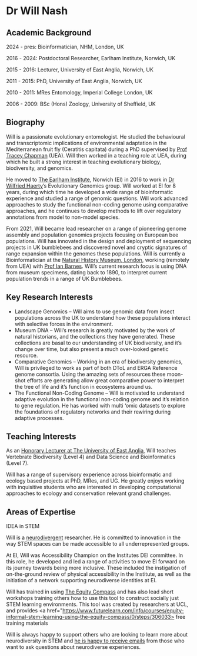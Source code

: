 # Dr Will Nash

## Academic Background
2024 - pres:     Bioinformatician, NHM, London, UK

2016 - 2024:    Postdoctoral Researcher, Earlham Institute, Norwich, UK

2015 - 2016:    Lecturer, University of East Anglia, Norwich, UK

2011 - 2015:    PhD, University of East Anglia, Norwich, UK

2010 - 2011:    MRes Entomology, Imperial College London, UK

2006 - 2009:    BSc (Hons) Zoology, University of Sheffield, UK


## Biography
Will is a passionate evolutionary entomologist. He studied the behavioural and transcriptomic implications of environmental  adaptation in the Mediterranean fruit fly (Ceratitis capitata) during a PhD supervised by [Prof Tracey Chapman](https://www.traceychapmanresearch.com/) (UEA). Will then worked in a teaching role at UEA, during which he built a strong interest in teaching evolutionary biology, biodiversity, and genomics.

He moved to [The Earlham Institute](https://www.earlham.ac.uk/), Norwich (EI) in 2016 to work in [Dr Wilfried Haerty](https://www.earlham.ac.uk/profile/wilfried-haerty)’s Evolutionary Genomics group. Will worked at EI for 8 years, during which time he developed a wide range of bioinformatic experience and studied a range of genomic questions. Will work advanced approaches to study the functional non-coding genome using comparative approaches, and he continues to develop methods to lift over regulatory annotations from model to non-model species.

From 2021, Will became lead researcher on a range of pioneering genome assembly and population genomics projects focusing on European bee populations. Will has innovated in the design and deployment of sequencing projects in UK bumblebees and discovered novel and cryptic signatures of range expansion within the genomes these populations. Will is currently a Bioinformatician at the [Natural History Museum, London](https://www.nhm.ac.uk/our-science.html), working (remotely from UEA) with [Prof Ian Barnes](https://www.nhm.ac.uk/our-science/departments-and-staff/staff-directory/ian-barnes.html). Will’s current research focus is using DNA from museum specimens, dating back to 1890, to interpret current population trends in a range of UK Bumblebees.

## Key Research Interests
 - Landscape Genomics – Will aims to use genomic data from insect populations across the UK to understand how these populations interact with selective forces in the environment.
 - Museum DNA – Will’s research is greatly motivated by the work of natural historians, and the collections they have generated. These collections are basal to our understanding of UK biodiversity, and it’s change over time, but also present a much over-looked genetic resource.
 - Comparative Genomics – Working in an era of biodiversity genomics, Will is privileged to work as part of both DToL and ERGA Reference genome consortia. Using the amazing sets of resources these moon-shot efforts are generating allow great comparative power to interpret the tree of life and it’s function in ecosystems around us.
 - The Functional Non-Coding Genome – Will is motivated to understand adaptive evolution in the functional non-coding genome and it’s relation to gene regulation. He has worked with multi ‘omic datasets to explore the foundations of regulatory networks and their rewiring during adaptive processes.

## Teaching Interests
As an [Honorary Lecturer at The University of East Anglia](https://research-portal.uea.ac.uk/en/persons/will-nash), Will teaches Vertebrate Biodiversity (Level 4) and Data Science and Bioinformatics (Level 7).

Will has a range of supervisory experience across bioinformatic and ecology based projects at PhD, MRes, and UG. He greatly enjoys working with inquisitive students who are interested in developing computational approaches to ecology and conservation relevant grand challenges.

## Areas of Expertise
IDEA in STEM

Will is a [neurodivergent](https://geniuswithin.org/what-is-neurodiversity) researcher. He is committed to innovation in the way STEM spaces can be made accessible to all underrepresented groups.

At EI, Will was Accessibility Champion on the Institutes DEI committee.  In this role, he developed and led a range of activities to move EI forward on its journey towards being more inclusive. These included the instigation of on-the-ground review of physical accessibility in the Institute, as well as the initiation of a network supporting neurodiverse identities at EI.

Will has trained in using [The Equity Compass](https://yestem.org/wp-content/uploads/2020/10/EQUITY-COMPASS-YESTEM-INSIGHT.pdf") and has also lead short workshops training others how to use this tool to construct socially just STEM learning environments. This tool was created by researchers at UCL, and provides <a href="https://www.futurelearn.com/info/courses/equity-informal-stem-learning-using-the-equity-compass/0/steps/306033> free training materials </a>

Will is always happy to support others who are looking to learn more about neurodiversity in STEM and [he is happy to receive emails](mailto:w.nash@uea.ac.uk) from those who want to ask questions about neurodiverse experiences.

